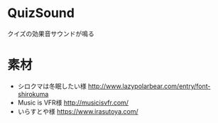 # QuizSound
クイズの効果音サウンドが鳴る

# 素材

- シロクマは冬眠したい様 http://www.lazypolarbear.com/entry/font-shirokuma
- Music is VFR様 http://musicisvfr.com/
- いらすとや様 https://www.irasutoya.com/
